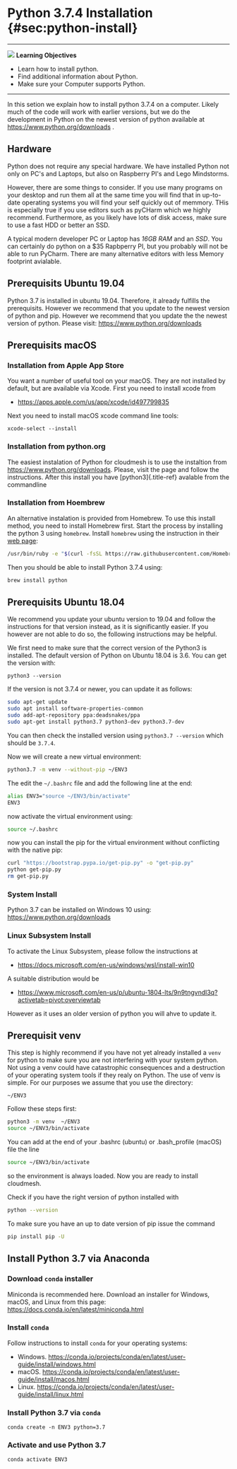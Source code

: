 # Python 3.7.4 Installation {#sec:python-install}

---

![](images/learning.png) **Learning Objectives**

* Learn how to install python.
* Find additional information about Python.
* Make sure your Computer supports Python.

---

In this setion we explain how to install python 3.7.4 on a computer.
Likely much of the code will work with earlier versions, but we do
the development in Python on the newest version of python available at
<https://www.python.org/downloads> .

## Hardware

Python does not require any special hardware. We have installed Python
not only on PC's and Laptops, but also on Raspberry PI's and Lego
Mindstorms.

However, there are some things to consider. If you use many programs on
your desktop and run them all at the same time you will find that in
up-to-date operating systems you will find your self quickly out of
memmory. THis is especially true if you use editors such as pyCHarm
which we highly recommend. Furthermore, as you likely have lots of disk
access, make sure to use a fast HDD or better an SSD.

A typical modern developer PC or Laptop has *16GB RAM* and an *SSD*. You
can certainly do python on a $35 Rapbperry PI, but you probably will not
be able to run PyCharm. There are many alternative editors with less
Memory footprint avialable.

## Prerequisits Ubuntu 19.04

Python 3.7 is installed in ubuntu 19.04. Therefore, it already fulfills
the prerequisits. However we recommend that you update to the newest
version of python and pip. However we recommend that you update the the
newest version of python. Please visit:
<https://www.python.org/downloads>

## Prerequisits macOS

### Installation from Apple App Store

You want a number of useful tool on your macOS. They are not installed
by default, but are available via Xcode. First you need to install xcode
from

* <https://apps.apple.com/us/app/xcode/id497799835>

Next you need to install macOS xcode command line tools:

    xcode-select --install

### Installation from python.org

The easiest instalation of Python for cloudmesh is to use the instaltion
from <https://www.python.org/downloads>. Please, visit the page and
follow the instructions. After this install you have
[python3]{.title-ref} avalable from the commandline

### Installation from Hoembrew

An alternative instalation is provided from Homebrew. To use this
install method, you need to install Homebrew first. Start the process by
installing the python 3 using `homebrew`. Install `homebrew` using the
instruction in their [web page](https://brew.sh/#install):

```bash
/usr/bin/ruby -e "$(curl -fsSL https://raw.githubusercontent.com/Homebrew/install/master/install)"
```

Then you should be able to install Python 3.7.4 using:

```bash
brew install python
```

## Prerequisits Ubuntu 18.04

We recommend you update your ubuntu version to 19.04 and follow the
instructions for that version instead, as it is significantly easier. If
you however are not able to do so, the following instructions may be
helpful.

We first need to make sure that the correct version of the Python3 is
installed. The default version of Python on Ubuntu 18.04 is 3.6. You can
get the version with:

    python3 --version

If the version is not 3.7.4 or newer, you can update it as follows:

```bash
sudo apt-get update
sudo apt install software-properties-common
sudo add-apt-repository ppa:deadsnakes/ppa
sudo apt-get install python3.7 python3-dev python3.7-dev
```

You can then check the installed version using `python3.7 --version`
which should be `3.7.4`.

Now we will create a new virtual environment:

```bash
python3.7 -m venv --without-pip ~/ENV3
```

The edit the `~/.bashrc` file and add the following line at the end:

```bash
alias ENV3="source ~/ENV3/bin/activate"
ENV3
```

now activate the virtual environment using:

```bash
source ~/.bashrc
```

now you can install the pip for the virtual environment without
conflicting with the native pip:

```bash
curl "https://bootstrap.pypa.io/get-pip.py" -o "get-pip.py"
python get-pip.py
rm get-pip.py
```

### System Install

Python 3.7 can be installed on Windows 10 using:
<https://www.python.org/downloads>

### Linux Subsystem Install

To activate the Linux Subsystem, please follow the instructions at

* <https://docs.microsoft.com/en-us/windows/wsl/install-win10>

A suitable distribution would be

* <https://www.microsoft.com/en-us/p/ubuntu-1804-lts/9n9tngvndl3q?activetab=pivot:overviewtab>

However as it uses an older version of python you will ahve to update
it.

## Prerequisit venv

This step is highly recommend if you have not yet already installed a
`venv` for python to make sure you are not interfering with your system
python. Not using a venv could have catastrophic consequences and a
destruction of your operating system tools if they realy on Python. The
use of venv is simple. For our purposes we assume that you use the
directory:

    ~/ENV3

Follow these steps first:

```bash
python3 -m venv  ~/ENV3
source ~/ENV3/bin/activate
```

You can add at the end of your .bashrc (ubuntu) or .bash\_profile
(macOS) file the line

```bash
source ~/ENV3/bin/activate
```

so the environment is always loaded. Now you are ready to install
cloudmesh.

Check if you have the right version of python installed with

```bash
python --version
```

To make sure you have an up to date version of pip issue the command

```bash
pip install pip -U
```

## Install Python 3.7 via Anaconda

### Download `conda` installer

Miniconda is recommended here. Download an installer for Windows, macOS, and Linux from this page: https://docs.conda.io/en/latest/miniconda.html

### Install `conda`

Follow instructions to install `conda` for your operating systems:

* Windows. https://conda.io/projects/conda/en/latest/user-guide/install/windows.html
* macOS. https://conda.io/projects/conda/en/latest/user-guide/install/macos.html
* Linux. https://conda.io/projects/conda/en/latest/user-guide/install/linux.html

### Install Python 3.7 via `conda`

```shell script
conda create -n ENV3 python=3.7
```

### Activate and use Python 3.7

```shell script
conda activate ENV3
```